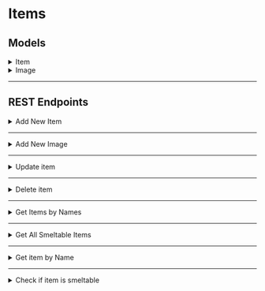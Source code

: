 # Items

## Models

<details>
<summary>Item</summary>

```csharp
class Item
{
    string name;
    string displayName;
    int stackSize;
    bool smeltable
    Image? image; //only fill this in when updating a item, see the image model for an explanation why

}
```

</details>

<details>
<summary>Image</summary>

**!! This image object is filled automatically when you upload an image so you only need to pass this when updating a item otherwise it will be overwritten !!**

It is better that every item image is the same size, it should probably be a square image so something like 200x200 or 400x400

```csharp
class Image
{
    string name; /*is the same as Item.name */
    string path; /*url of the image, most likely 
                    'https://api.mcsynergy.nl/mcs-api/images/services/[item-id]/[image].[extension]' */

}
```

</details>


---
## REST Endpoints

<details>
<summary>Add New Item</summary>

Add a new item

| Name | Value |
| --- | --- |
| URL | `api.mcsynergy.nl/mcs-api/item/new` |
| Method | `POST` |
| Body | ` Item as JSON ` |
| Headers | `Authorization` |
| Required Role | `isService` |
| Success Response | Code: 200|
| Error Response | Code: 400 <br> Content: `JSON is Invalid` |
| Error Response | Code: 400 <br> Content: `Item already exists` |
| Error Response | Code: 401/403 <br> Content: `Not Authenticated/Authorized` |


</details>

---

<details>
<summary>Add New Image</summary>

Add a new item

| Name | Value |
| --- | --- |
| URL | `api.mcsynergy.nl/mcs-api/item/new/image` |
| Method | `POST` |
| Body | ` key: image, value: uploaded file as Form-Data ` |
| URL Params | `itemName: string` |
| Headers | `Authorization` |
| Required Role | `isService` |
| Success Response | Code: 200|
| Error Response | Code: 400 <br> Content: `Item doesn't exists` |
| Error Response | Code: 401/403 <br> Content: `Not Authenticated/Authorized` |


</details>

---

<details>
<summary>Update item</summary>

Its a good practise to first GET the item and then change it, otherwise you might forget keys and they will then be removed from the DB.  
Update a item

| Name | Value |
| --- | --- |
| URL | `api.mcsynergy.nl/mcs-api/item/update` |
| Method | `PUT` |
| Body | ` Item as JSON ` |
| Headers | `Authorization` |
| Required Role | `isService` |
| Success Response | Code: 200|
| Error Response | Code: 400 <br> Content: `JSON is Invalid` |
| Error Response | Code: 400 <br> Content: `Item doesn't exists` |
| Error Response | Code: 401/403 <br> Content: `Not Authenticated/Authorized` |


</details>

---

<details>
<summary>Delete item</summary>

Delete a item

| Name | Value |
| --- | --- |
| URL | `api.mcsynergy.nl/mcs-api/item/delete` |
| Method | `DELETE` |
| URL Params | `name: string` |
| Headers | `Authorization` |
| Required Role | `isService` |
| Success Response | Code: 200|
| Error Response | Code: 400 <br> Content: `Item doesn't exists` |
| Error Response | Code: 401/403 <br> Content: `Not Authenticated/Authorized` |


</details>

---

<details>
<summary>Get Items by Names</summary>

Get multiple items with a single call

| Name | Value |
| --- | --- |
| URL | `api.mcsynergy.nl/mcs-api/item/get/by-names` |
| Method | `GET` |
| Headers | `Authorization` |
| Required Claim | `isGuest` |
| URL Params | `names: string[]` |
| Success Response | Code: 200 <br> Content: `List<Item> as JSON` |
| Error Response | Code: 401 <br> Content: `Not Authorized` |
| Error Response | Code: 404 <br> Content: `No items Found` |

</details>

---

<details>
<summary>Get All Smeltable Items</summary>

Get a list of all the services in the database

| Name | Value |
| --- | --- |
| URL | `api.mcsynergy.nl/mcs-api/item/get/smeltable` |
| Method | `GET` |
| Headers | `Authorization` |
| Required Claim | `isGuest` |
| Success Response | Code: 200 <br> Content: `List<Item> as JSON` |
| Error Response | Code: 401 <br> Content: `Not Authorized` |
| Error Response | Code: 404 <br> Content: `No items Found` |

</details>

---

<details>
<summary>Get item by Name</summary>

Get a item by its name

| Name | Value |
| --- | --- |
| URL | `api.mcsynergy.nl/mcs-api/item/get/by-name` |
| Method | `GET` |
| URL Params | `name: string` |
| Headers | `Authorization` |
| Required Claim | `isGuest` |
| Success Response | Code: 200 <br> Content: `Item as JSON` |
| Error Response | Code: 401 <br> Content: `Not Authorized` |
| Error Response | Code: 404 <br> Content: `Item by Name: [name] not found` |

</details>

---

<details>
<summary>Check if item is smeltable</summary>


| Name | Value |
| --- | --- |
| URL | `api.mcsynergy.nl/mcs-api/item/is-smeltable` |
| Method | `GET` |
| URL Params | `name: string` |
| Headers | `Authorization` |
| Required Claim | `isGuest` |
| Success Response | Code: 200 <br> Content: `boolean` |
| Error Response | Code: 401 <br> Content: `Not Authorized` |
| Error Response | Code: 404 <br> Content: `Item by Name: [name] not found` |

</details>

